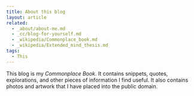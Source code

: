 ```yaml
---
title: About this blog
layout: article
related:
  - _about/about-me.md
  - _cc/blog-for-yourself.md
  - _wikipedia/Commonplace_book.md
  - _wikipedia/Extended_mind_thesis.md
tags:
  - This
---
```


This blog is my *Commonplace Book*. It contains snippets, quotes, explorations, and other pieces of information I find useful. It also contains photos and artwork that I have placed into the public domain.